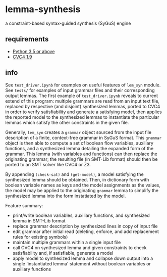# lemma-synthesis
a constraint-based syntax-guided synthesis (SyGuS) engine

## requirements

- [Python 3.5 or above](https://www.python.org/downloads/)
- [CVC4 1.9](https://cvc4.github.io/downloads.html)

## info

See `test_driver.ipynb` for examples on useful features of `lem_syn` module. See `tests/` for examples of input grammar files and their corresponding output lemmas. The first example of `test_driver.ipynb` reveals to current extend of this program: multiple grammars are read from an input text file, replaced by respective (and disjoint) synthesized lemmas, ported to CVC4 in order to verify satisfiability and generate a satisfying model, then applies the reported model to the synthesized lemmas to instantiate the particular lemmas which satisfy the other constraints in the given file.

Generally, `lem_syn` creates a `grammar` object sourced from the input file description of a finite, context-free grammar in SyGuS format. This `grammar` object is then able to compute a set of boolean flow variables, auxiliary functions, and a synthesized lemma detailing the expanded form of the grammar. This lemma (with variables and functions) can then replace the originating grammar; the resulting file (in SMT-Lib format) should then be ported to an SMT solver like CVC4 or Z3.

By appending `(check-sat)` and `(get-model)`, a model satisfying the synthesized lemma should be obtained. Then, in dictionary form with boolean variable names as keys and the model assignments as the values, the model may be applied to the originating `grammar` lemma to simplify the synthesized lemma into the form instatiated by the model.

Feature summary:
- print/write boolean variables, auxiliary functions, and synthesized lemma in SMT-Lib format
- replace grammar description by synthesized lines in copy of input file
- edit grammar after initial read (deleting, enforce, and add replacement rules for existing symbols)
- maintain multiple grammars within a single input file
- call CVC4 on synthesized lemma and given constraints to check satisfiability and, if satisfiable, generate a model
- apply model to synthesized lemma and collapse down output into a single 'instantiated lemma' statement without boolean variables or auxiliary functions
